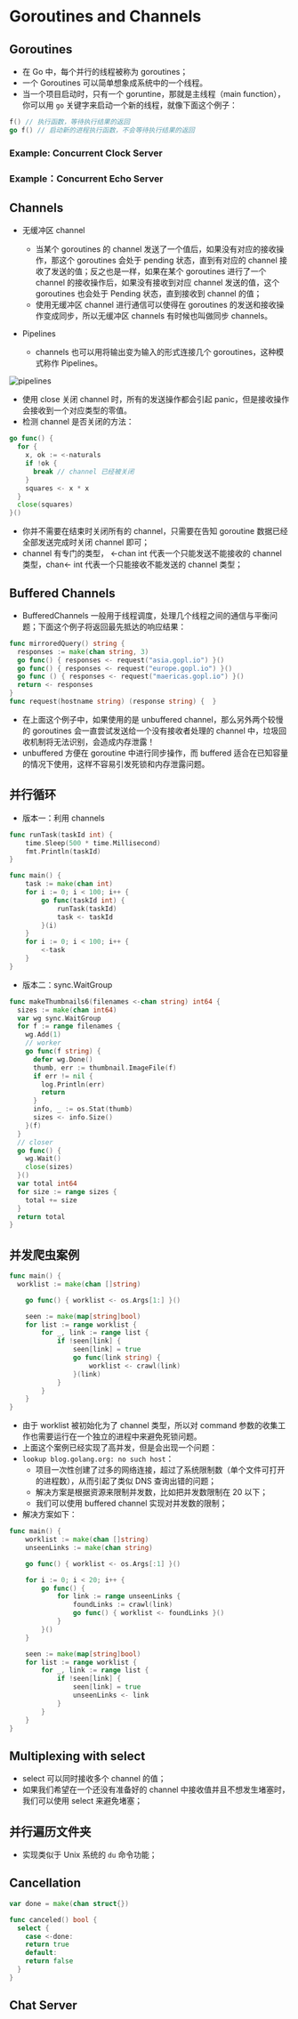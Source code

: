 # Goroutines and Channels

## Goroutines

- 在 Go 中，每个并行的线程被称为 goroutines；
- 一个 Goroutines 可以简单想象成系统中的一个线程。
- 当一个项目启动时，只有一个 goruntine，那就是主线程（main function），你可以用 `go` 关键字来启动一个新的线程，就像下面这个例子：

```go
f() // 执行函数，等待执行结果的返回
go f() // 启动新的进程执行函数，不会等待执行结果的返回
```

### Example: Concurrent Clock Server
### Example：Concurrent Echo Server

## Channels

- 无缓冲区 channel
  - 当某个 goroutines 的 channel 发送了一个值后，如果没有对应的接收操作，那这个 goroutines 会处于 pending 状态，直到有对应的 channel 接收了发送的值；反之也是一样，如果在某个 goroutines 进行了一个 channel 的接收操作后，如果没有接收到对应 channel 发送的值，这个 goroutines 也会处于 Pending 状态，直到接收到 channel 的值；
  - 使用无缓冲区 channel 进行通信可以使得在 goroutines 的发送和接收操作变成同步，所以无缓冲区 channels 有时候也叫做同步 channels。

- Pipelines
  - channels 也可以用将输出变为输入的形式连接几个 goroutines，这种模式称作 Pipelines。

![pipelines](http://shadows-mall.oss-cn-shenzhen.aliyuncs.com/images/blogs/other/Jietu20191206-173550.png)

- 使用 close 关闭 channel 时，所有的发送操作都会引起 panic，但是接收操作会接收到一个对应类型的零值。
- 检测 channel 是否关闭的方法：
```go
go func() {
  for {
    x, ok := <-naturals
    if !ok {
      break // channel 已经被关闭
    } 
    squares <- x * x
  }
  close(squares)
}()
```

- 你并不需要在结束时关闭所有的 channel，只需要在告知 goroutine 数据已经全部发送完成时关闭 channel 即可；
- channel 有专门的类型， <-chan int 代表一个只能发送不能接收的 channel 类型，chan<- int 代表一个只能接收不能发送的 channel 类型；

## Buffered Channels

- BufferedChannels 一般用于线程调度，处理几个线程之间的通信与平衡问题；下面这个例子将返回最先抵达的响应结果：

```go
func mirroredQuery() string {
  responses := make(chan string, 3)
  go func() { responses <- request("asia.gopl.io") }()
  go func() { responses <- request("europe.gopl.io") }()
  go func () { responses <- request("maericas.gopl.io") }()
  return <- responses
}
func request(hostname string) (response string) {  }
```

- 在上面这个例子中，如果使用的是 unbuffered channel，那么另外两个较慢的 goroutines 会一直尝试发送给一个没有接收者处理的 channel 中，垃圾回收机制将无法识别，会造成内存泄露！
- unbuffered 方便在 goroutine 中进行同步操作，而 buffered 适合在已知容量的情况下使用，这样不容易引发死锁和内存泄露问题。

## 并行循环

- 版本一：利用 channels

```go
func runTask(taskId int) {
	time.Sleep(500 * time.Millisecond)
	fmt.Println(taskId)
}

func main() {
	task := make(chan int)
	for i := 0; i < 100; i++ {
		go func(taskId int) {
			runTask(taskId)
			task <- taskId
		}(i)
	}
	for i := 0; i < 100; i++ {
		<-task
	}
}
```

- 版本二：sync.WaitGroup

```go
func makeThumbnails6(filenames <-chan string) int64 {
  sizes := make(chan int64)
  var wg sync.WaitGroup
  for f := range filenames {
    wg.Add(1)
    // worker
    go func(f string) {
      defer wg.Done()
      thumb, err := thumbnail.ImageFile(f)
      if err != nil {
        log.Println(err)
        return
      }
      info, _ := os.Stat(thumb)
      sizes <- info.Size()
    }(f)
  }
  // closer
  go func() {
    wg.Wait()
    close(sizes)
  }()
  var total int64
  for size := range sizes {
    total += size
  }
  return total
}
```

## 并发爬虫案例

```go
func main() {
  worklist := make(chan []string)

	go func() { worklist <- os.Args[1:] }()

	seen := make(map[string]bool)
	for list := range worklist {
		for _, link := range list {
			if !seen[link] {
				seen[link] = true
				go func(link string) {
					worklist <- crawl(link)
				}(link)
			}
		}
	}
}
```

- 由于 worklist 被初始化为了 channel 类型，所以对 command 参数的收集工作也需要运行在一个独立的进程中来避免死锁问题。
- 上面这个案例已经实现了高并发，但是会出现一个问题：
- `lookup blog.golang.org: no such host`：
  - 项目一次性创建了过多的网络连接，超过了系统限制数（单个文件可打开的进程数），从而引起了类似 DNS 查询出错的问题；
  - 解决方案是根据资源来限制并发数，比如把并发数限制在 20 以下；
  - 我们可以使用 buffered channel 实现对并发数的限制；
- 解决方案如下：

```go
func main() {
	worklist := make(chan []string)
	unseenLinks := make(chan string)

	go func() { worklist <- os.Args[:1] }()

	for i := 0; i < 20; i++ {
		go func() {
			for link := range unseenLinks {
				foundLinks := crawl(link)
				go func() { worklist <- foundLinks }()
			}
		}()
	}

	seen := make(map[string]bool)
	for list := range worklist {
		for _, link := range list {
			if !seen[link] {
				seen[link] = true
				unseenLinks <- link
			}
		}
	}
}
```

## Multiplexing with select

- select 可以同时接收多个 channel 的值；
- 如果我们希望在一个还没有准备好的 channel 中接收值并且不想发生堵塞时，我们可以使用 select 来避免堵塞；

## 并行遍历文件夹

- 实现类似于 Unix 系统的 `du` 命令功能；

## Cancellation

```go
var done = make(chan struct{})

func canceled() bool {
  select {
    case <-done:
    return true
    default:
    return false
  }
}
```

## Chat Server
